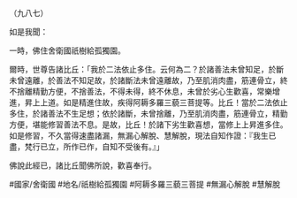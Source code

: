 （九八七）

如是我聞：

一時，佛住舍衛國祇樹給孤獨園。

爾時，世尊告諸比丘：「我於二法依止多住。云何為二？於諸善法未曾知足，於斷未曾遠離，於善法不知足故，於諸斷法未曾遠離故，乃至肌消肉盡，筋連骨立，終不捨離精勤方便，不捨善法，不得未得，終不休息，未曾於劣心生歡喜，常樂增進，昇上上道。如是精進住故，疾得阿耨多羅三藐三菩提等。比丘！當於二法依止多住，於諸善法不生足想；依於諸斷，未曾捨離，乃至肌消肉盡，筋連骨立，精勤方便，堪能修習善法不息。是故，比丘！於諸下劣生歡喜想，當修上上昇進多住。如是修習，不久當得速盡諸漏，無漏心解脫、慧解脫，現法自知作證：『我生已盡，梵行已立，所作已作，自知不受後有。』」

佛說此經已，諸比丘聞佛所說，歡喜奉行。

#國家/舍衛國
#地名/祇樹給孤獨園
#阿耨多羅三藐三菩提
#無漏心解脫
#慧解脫
